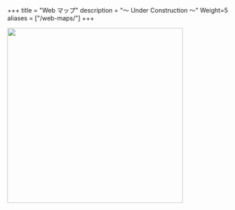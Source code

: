 +++
title = "Web マップ"
description = "〜 Under Construction 〜"
Weight=5
aliases = ["/web-maps/"]
+++

<img src="http://apps.esrij.com/arcgis-dev/guide/img/core-concepts/5063.jpg" width="400px">

